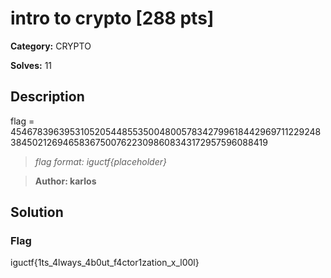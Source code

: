 # intro to crypto [288 pts]

**Category:** CRYPTO

**Solves:** 11

## Description
flag = 454678396395310520544855350048005783427996184429697112292483845021269465836750076223098608343172957596088419

>*flag format: iguctf{placeholder}*

>**Author: karlos**

## Solution

### Flag
iguctf{1ts_4lways_4b0ut_f4ctor1zation_x_l00l}
